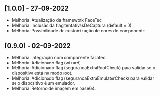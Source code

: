 ## [1.0.0] - 27-09-2022
- Melhoria: Atualização da framework FaceTec 
- Melhoria: Inclusão da flag tentativasDeCaptura (default = 0)
- Melhoria: Possibilidade de customização de cores do componente

## [0.9.0] - 02-09-2022
- Melhoria: integração com componente facatec.
- Melhoria: Adicionado flag (wizard).
- Melhoria: Adicionado flag (segurancaExtraRootCheck) para validar se o dispositivo está no modo root.
- Melhoria: Adicionado flag (segurancaExtraEmulatorCheck) para validar se o dispositivo é um emulador.
- Melhoria: Retorno de imagem em base64.




















